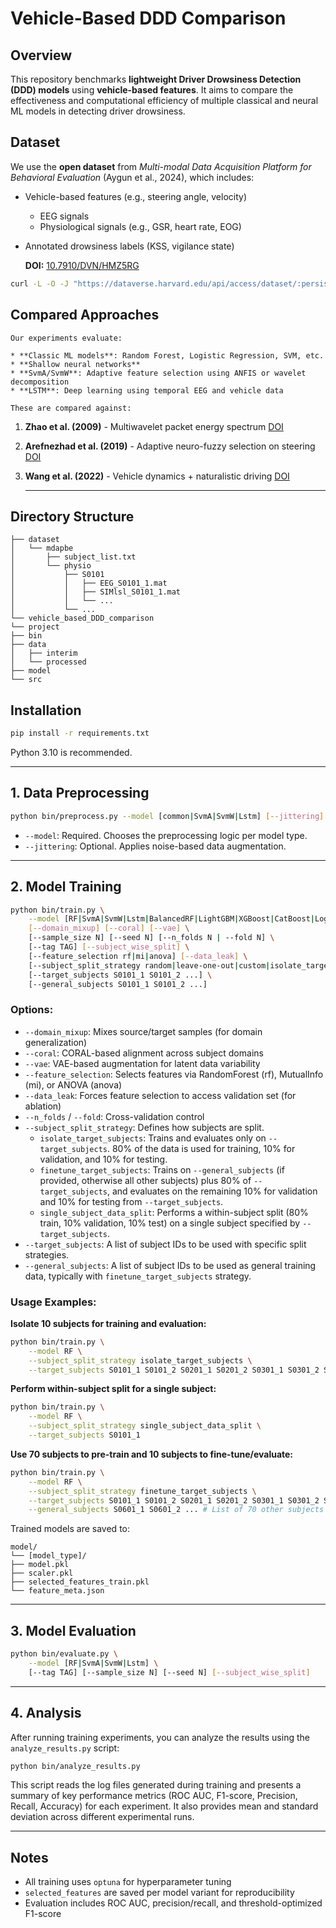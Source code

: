 # Vehicle-Based DDD Comparison

## Overview

This repository benchmarks **lightweight Driver Drowsiness Detection (DDD) models** using **vehicle-based features**. It aims to compare the effectiveness and computational efficiency of multiple classical and neural ML models in detecting driver drowsiness.

## Dataset

<!-- need to explain how to download complete dataset via API -->
We use the **open dataset** from *Multi-modal Data Acquisition Platform for Behavioral Evaluation* (Aygun et al., 2024), which includes:

* Vehicle-based features (e.g., steering angle, velocity)
    * EEG signals
    * Physiological signals (e.g., GSR, heart rate, EOG)
* Annotated drowsiness labels (KSS, vigilance state)

    **DOI:** [10.7910/DVN/HMZ5RG](https://doi.org/10.7910/DVN/HMZ5RG)
```sh
curl -L -O -J "https://dataverse.harvard.edu/api/access/dataset/:persistentId/?persistentId=doi:10.7910/DVN/HMZ5RG"
```

## Compared Approaches

    Our experiments evaluate:

    * **Classic ML models**: Random Forest, Logistic Regression, SVM, etc.
    * **Shallow neural networks**
    * **SvmA/SvmW**: Adaptive feature selection using ANFIS or wavelet decomposition
    * **LSTM**: Deep learning using temporal EEG and vehicle data

    These are compared against:

1. **Zhao et al. (2009)** - Multiwavelet packet energy spectrum [DOI](http://dx.doi.org/10.1109/CISP.2009.5301253)
2. **Arefnezhad et al. (2019)** - Adaptive neuro-fuzzy selection on steering [DOI](https://doi.org/10.3390/s19040943)
3. **Wang et al. (2022)** - Vehicle dynamics + naturalistic driving [DOI](http://dx.doi.org/10.1016/j.trc.2022.103561)

    ---

## Directory Structure

```
├── dataset
│   └── mdapbe
│       ├── subject_list.txt
│       └── physio
│           ├── S0101
│           │   ├── EEG_S0101_1.mat
│           │   ├── SIMlsl_S0101_1.mat
│           │   └── ...
│           └── ...
└── vehicle_based_DDD_comparison
└── project
├── bin
├── data
│   ├── interim
│   └── processed
├── model
└── src
```

## Installation

```bash
pip install -r requirements.txt
```

Python 3.10 is recommended.

---

## 1. Data Preprocessing

```bash
python bin/preprocess.py --model [common|SvmA|SvmW|Lstm] [--jittering]
```

* `--model`: Required. Chooses the preprocessing logic per model type.
* `--jittering`: Optional. Applies noise-based data augmentation.

---

## 2. Model Training

```bash
python bin/train.py \
    --model [RF|SvmA|SvmW|Lstm|BalancedRF|LightGBM|XGBoost|CatBoost|LogisticRegression|SVM|DecisionTree|AdaBoost|GradientBoosting|K-Nearest\ Neighbors|MLP] \
    [--domain_mixup] [--coral] [--vae] \
    [--sample_size N] [--seed N] [--n_folds N | --fold N] \
    [--tag TAG] [--subject_wise_split] \
    [--feature_selection rf|mi|anova] [--data_leak] \
    [--subject_split_strategy random|leave-one-out|custom|isolate_target_subjects|finetune_target_subjects|single_subject_data_split] \
    [--target_subjects S0101_1 S0101_2 ...] \
    [--general_subjects S0101_1 S0101_2 ...]
```

### Options:

* `--domain_mixup`: Mixes source/target samples (for domain generalization)
* `--coral`: CORAL-based alignment across subject domains
* `--vae`: VAE-based augmentation for latent data variability
* `--feature_selection`: Selects features via RandomForest (rf), MutualInfo (mi), or ANOVA (anova)
* `--data_leak`: Forces feature selection to access validation set (for ablation)
* `--n_folds` / `--fold`: Cross-validation control
* `--subject_split_strategy`: Defines how subjects are split.
    * `isolate_target_subjects`: Trains and evaluates only on `--target_subjects`. 80% of the data is used for training, 10% for validation, and 10% for testing.
    * `finetune_target_subjects`: Trains on `--general_subjects` (if provided, otherwise all other subjects) plus 80% of `--target_subjects`, and evaluates on the remaining 10% for validation and 10% for testing from `--target_subjects`.
    * `single_subject_data_split`: Performs a within-subject split (80% train, 10% validation, 10% test) on a single subject specified by `--target_subjects`.
* `--target_subjects`: A list of subject IDs to be used with specific split strategies.
* `--general_subjects`: A list of subject IDs to be used as general training data, typically with `finetune_target_subjects` strategy.

### Usage Examples:

**Isolate 10 subjects for training and evaluation:**
```bash
python bin/train.py \
    --model RF \
    --subject_split_strategy isolate_target_subjects \
    --target_subjects S0101_1 S0101_2 S0201_1 S0201_2 S0301_1 S0301_2 S0401_1 S0401_2 S0501_1 S0501_2
```

**Perform within-subject split for a single subject:**
```bash
python bin/train.py \
    --model RF \
    --subject_split_strategy single_subject_data_split \
    --target_subjects S0101_1
```

**Use 70 subjects to pre-train and 10 subjects to fine-tune/evaluate:**
```bash
python bin/train.py \
    --model RF \
    --subject_split_strategy finetune_target_subjects \
    --target_subjects S0101_1 S0101_2 S0201_1 S0201_2 S0301_1 S0301_2 S0401_1 S0401_2 S0501_1 S0501_2 \
    --general_subjects S0601_1 S0601_2 ... # List of 70 other subjects
```

Trained models are saved to:

```
model/
└── [model_type]/
├── model.pkl
├── scaler.pkl
├── selected_features_train.pkl
└── feature_meta.json
```

---

## 3. Model Evaluation

```bash
python bin/evaluate.py \
    --model [RF|SvmA|SvmW|Lstm] \
    [--tag TAG] [--sample_size N] [--seed N] [--subject_wise_split]
```

---

## 4. Analysis

After running training experiments, you can analyze the results using the `analyze_results.py` script:

```bash
python bin/analyze_results.py
```

This script reads the log files generated during training and presents a summary of key performance metrics (ROC AUC, F1-score, Precision, Recall, Accuracy) for each experiment. It also provides mean and standard deviation across different experimental runs.

---

## Notes

* All training uses `optuna` for hyperparameter tuning
* `selected_features` are saved per model variant for reproducibility
* Evaluation includes ROC AUC, precision/recall, and threshold-optimized F1-score
